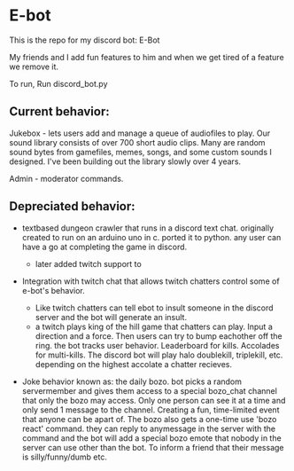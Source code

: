# E-bot 
This is the repo for my discord bot: E-Bot

My friends and I add fun features to him and when we get tired of a feature we remove it.



To run, Run discord_bot.py
## Current behavior:
Jukebox - lets users add and manage a queue of audiofiles to play. Our sound library consists of over 700 short audio clips. Many are random sound bytes from gamefiles, memes, songs, and some custom sounds I designed. I've been building out the library slowly over 4 years.

Admin - moderator commands.




## Depreciated behavior:
- textbased dungeon crawler that runs in a discord text chat. originally created to run on an arduino uno in c. ported it to python. any user can have a go at completing the game in discord.
  - later added twitch support to 

- Integration with twitch chat that allows twitch chatters control some of e-bot's behavior.
  - Like twitch chatters can tell ebot to insult someone in the discord server and the bot will generate an insult.
  - a twitch plays king of the hill game that chatters can play. Input a direction and a force. Then users can try to bump eachother off the ring. the bot tracks user behavior. Leaderboard for kills. Accolades for multi-kills. The discord bot will play halo doublekill, triplekill, etc. depending on the highest accolate a chatter recieves.
- Joke behavior known as: the daily bozo. bot picks a random servermember and gives them access to a special bozo_chat channel that only the bozo may access. Only one person can see it at a time and only send 1 message to the channel. Creating a fun, time-limited event that anyone can be apart of. The bozo also gets a one-time use 'bozo react' command. they can reply to anymessage in the server with the command and the bot will add a special bozo emote that nobody in the server can use other than the bot. To inform a friend that their message is silly/funny/dumb etc.
  
